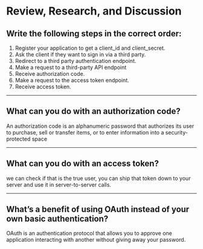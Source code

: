 
# Review, Research, and Discussion

##  Write the following steps in the correct order:


1. Register your application to get a client_id and client_secret.
2. Ask the client if they want to sign in via a third party.
3. Redirect to a third party authentication endpoint.
4. Make a request to a third-party API endpoint
5. Receive authorization code.
6. Make a request to the access token endpoint.
7. Receive access token.
***

## What can you do with an authorization code?

An authorization code is an alphanumeric password that authorizes its user to purchase, sell or transfer items, or to enter information into a security-protected space
***
## What can you do with an access token?

we can check if that is the true user, you can ship that token down to your server and use it in server-to-server calls.
***
## What’s a benefit of using OAuth instead of your own basic authentication?

 OAuth is an authentication protocol that allows you to approve one application interacting with another without giving away your password. 